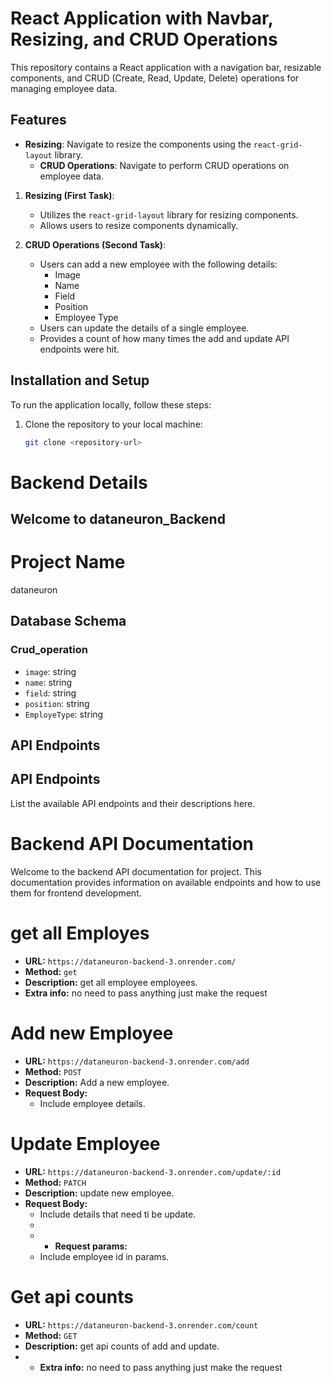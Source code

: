 # React Application with Navbar, Resizing, and CRUD Operations

This repository contains a React application with a navigation bar, resizable components, and CRUD (Create, Read, Update, Delete) operations for managing employee data.

## Features

 - **Resizing**: Navigate to resize the components using the `react-grid-layout` library.
   - **CRUD Operations**: Navigate to perform CRUD operations on employee data.

1. **Resizing (First Task)**:
   - Utilizes the `react-grid-layout` library for resizing components.
   - Allows users to resize components dynamically.

2. **CRUD Operations (Second Task)**:
   - Users can add a new employee with the following details:
     - Image
     - Name
     - Field
     - Position
     - Employee Type
   - Users can update the details of a single employee.
   - Provides a count of how many times the add and update API endpoints were hit.

## Installation and Setup

To run the application locally, follow these steps:

1. Clone the repository to your local machine:
   ```bash
   git clone <repository-url>


# Backend Details

## Welcome to dataneuron_Backend

# Project Name

dataneuron

## Database Schema

### Crud_operation

- `image`: string
- `name`: string
- `field`: string
- `position`: string
- `EmployeType`: string

## API Endpoints

## API Endpoints

List the available API endpoints and their descriptions here.

# Backend API Documentation

Welcome to the backend API documentation for project. This documentation provides information on available endpoints and how to use them for frontend development.

# get all Employes

- **URL:** `https://dataneuron-backend-3.onrender.com/`
- **Method:** `get`
- **Description:** get all employee employees.
- **Extra info:** no need to pass anything just make the request

# Add new Employee

- **URL:** `https://dataneuron-backend-3.onrender.com/add`
- **Method:** `POST`
- **Description:** Add a new employee.
- **Request Body:**
  - Include employee details.

# Update Employee

- **URL:** `https://dataneuron-backend-3.onrender.com/update/:id`
- **Method:** `PATCH`
- **Description:** update new employee.
- **Request Body:**
  - Include details that need ti be update.
  -
  - - **Request params:**
  - Include employee id in params.

# Get api counts

- **URL:** `https://dataneuron-backend-3.onrender.com/count`
- **Method:** `GET`
- **Description:** get api counts of add and update.
- - **Extra info:** no need to pass anything just make the request
